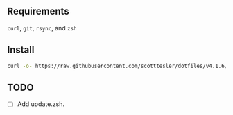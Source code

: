 ## Requirements

`curl`, `git`, `rsync`, and `zsh`

## Install

```bash
curl -o- https://raw.githubusercontent.com/scotttesler/dotfiles/v4.1.6/install.sh | zsh
```

## TODO

- [ ] Add update.zsh.

